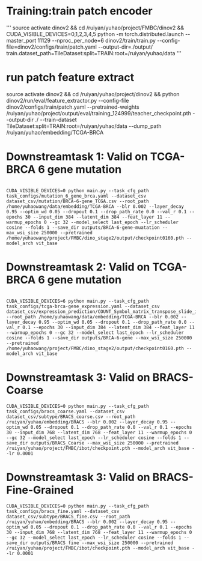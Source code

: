 # Training:train patch encoder
'''
source activate dinov2 && cd /ruiyan/yuhao/project/FMBC/dinov2 && CUDA_VISIBLE_DEVICES=0,1,2,3,4,5 python -m torch.distributed.launch --master_port 11129  --nproc_per_node=6 dinov2/train/train.py --config-file=dinov2/configs/train/patch.yaml --output-dir=./output/ train.dataset_path=TileDataset:split=TRAIN:root=/ruiyan/yuhao/data
'''

# run patch feature extract

source activate dinov2 && cd /ruiyan/yuhao/project/dinov2 && python dinov2/run/eval/feature_extractor.py  --config-file dinov2/configs/train/patch.yaml --pretrained-weights /ruiyan/yuhao/project/output/eval/training_124999/teacher_checkpoint.pth --output-dir ./ --train-dataset TileDataset:split=TRAIN:root=/ruiyan/yuhao/data --dump_path /ruiyan/yuhao/embedding/TCGA-BRCA


# Downstreamtask 1: Valid on TCGA-BRCA 6 gene mutation
```

CUDA_VISIBLE_DEVICES=0 python main.py --task_cfg_path task_configs/mutation_6_gene_brca.yaml --dataset_csv dataset_csv/mutation/BRCA-6-gene_TCGA.csv --root_path /home/yuhaowang/data/embedding/TCGA-BRCA --blr 0.002 --layer_decay 0.95 --optim_wd 0.05 --dropout 0.1 --drop_path_rate 0.0 --val_r 0.1 --epochs 30 --input_dim 384 --latent_dim 384 --feat_layer 11 --warmup_epochs 0 --gc 32 --model_select last_epoch --lr_scheduler cosine --folds 1 --save_dir outputs/BRCA-6-gene-muatation --max_wsi_size 250000 --pretrained /home/yuhaowang/project/FMBC/dino_stage2/output/checkpoint0160.pth --model_arch vit_base 
```

# Downstreamtask 2:  Valid on TCGA-BRCA 6 gene mutation
```

CUDA_VISIBLE_DEVICES=6 python main.py --task_cfg_path task_configs/tcga-brca-gene_expression.yaml --dataset_csv dataset_csv/expression_prediction/COUNT_Symbol_matrix_transpose_slide_id.csv --root_path /home/yuhaowang/data/embedding/TCGA-BRCA --blr 0.002 --layer_decay 0.95 --optim_wd 0.05 --dropout 0.1 --drop_path_rate 0.0 --val_r 0.1 --epochs 30 --input_dim 384 --latent_dim 384 --feat_layer 11 --warmup_epochs 0 --gc 32 --model_select last_epoch --lr_scheduler cosine --folds 1 --save_dir outputs/BRCA-6-gene --max_wsi_size 250000 --pretrained /home/yuhaowang/project/FMBC/dino_stage2/output/checkpoint0160.pth --model_arch vit_base 
```
# Downstreamtask 3:  Valid on BRACS-Coarse 
```
CUDA_VISIBLE_DEVICES=0 python main.py --task_cfg_path task_configs/bracs_coarse.yaml --dataset_csv dataset_csv/subtype/BRACS_coarse.csv --root_path /ruiyan/yuhao/embedding/BRACS --blr 0.002 --layer_decay 0.95 --optim_wd 0.05 --dropout 0.1 --drop_path_rate 0.0 --val_r 0.1 --epochs 30 --input_dim 768 --latent_dim 768 --feat_layer 11 --warmup_epochs 0 --gc 32 --model_select last_epoch --lr_scheduler cosine --folds 1 --save_dir outputs/BRACS_Coarse --max_wsi_size 250000 --pretrained /ruiyan/yuhao/project/FMBC/ibot/checkpoint.pth --model_arch vit_base --lr 0.0001

```


# Downstreamtask 3:  Valid on BRACS-Fine-Grained
```
CUDA_VISIBLE_DEVICES=0 python main.py --task_cfg_path task_configs/bracs_fine.yaml --dataset_csv dataset_csv/subtype/BRACS_fine.csv --root_path /ruiyan/yuhao/embedding/BRACS --blr 0.002 --layer_decay 0.95 --optim_wd 0.05 --dropout 0.1 --drop_path_rate 0.0 --val_r 0.1 --epochs 30 --input_dim 768 --latent_dim 768 --feat_layer 11 --warmup_epochs 0 --gc 32 --model_select last_epoch --lr_scheduler cosine --folds 1 --save_dir outputs/BRACS_fine --max_wsi_size 250000 --pretrained /ruiyan/yuhao/project/FMBC/ibot/checkpoint.pth --model_arch vit_base --lr 0.0001

```
 